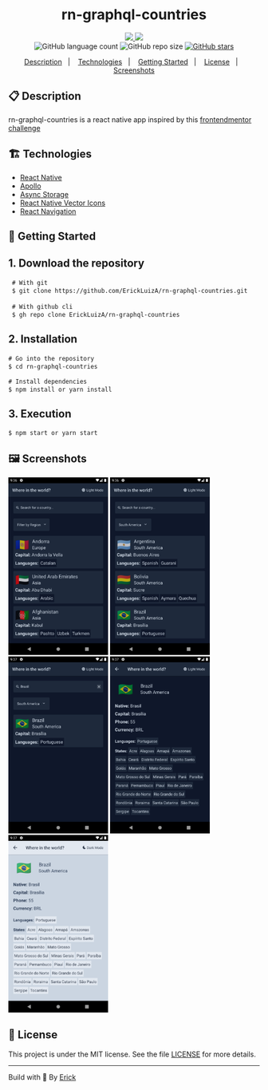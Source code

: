 <h1 align="center"> rn-graphql-countries </h1>

<p align="center">
  <a href="https://github.com/ErickLuizA/rn-graphql-countries/graphs/commit-activity" alt="Maintenance">
    <img src="https://img.shields.io/badge/Maintained%3F-yes-1EAE72.svg" />
  </a>

  <a href="./LICENSE" alt="License: MIT">
    <img src="https://img.shields.io/badge/License-MIT-1EAE72.svg" />
  </a>

<br/>

<img alt="GitHub language count" src="https://img.shields.io/github/languages/count/ErickLuizA/rn-graphql-countries?color=blue">

<img alt="GitHub repo size" src="https://img.shields.io/github/repo-size/ErickLuizA/rn-graphql-countries">

<a href="https://github.com/ErickLuizA/rn-graphql-countries/stargazers">
  <img alt="GitHub stars" src="https://img.shields.io/github/stars/ErickLuizA/rn-graphql-countries?style=social">
</a>

<p align="center">
  <a href="#clipboard-description">Description</a>&nbsp;&nbsp;&nbsp;|&nbsp;&nbsp;&nbsp;
  <a href="#building_construction-technologies">Technologies</a>&nbsp;&nbsp;&nbsp;|&nbsp;&nbsp;&nbsp;
  <a href="#rocket-getting-started">Getting Started</a>&nbsp;&nbsp;&nbsp;|&nbsp;&nbsp;&nbsp;
  <a href="#memo-license">License</a>&nbsp;&nbsp;&nbsp;|&nbsp;&nbsp;&nbsp;
  <a href="#framed_picture-screenshots">Screenshots</a>
</p>

## :clipboard: Description

rn-graphql-countries is a react native app inspired by this [frontendmentor challenge](https://www.frontendmentor.io/challenges/rest-countries-api-with-color-theme-switcher-5cacc469fec04111f7b848ca)

## :building_construction: Technologies

- [React Native](https://reactnative.dev/)
- [Apollo](https://www.apollographql.com/docs/)
- [Async Storage](https://react-native-async-storage.github.io/async-storage/docs/install/)
- [React Native Vector Icons](https://github.com/oblador/react-native-vector-icons)
- [React Navigation](https://reactnavigation.org/docs/getting-started)

## :rocket: Getting Started

## 1. Download the repository

```shell
 # With git
 $ git clone https://github.com/ErickLuizA/rn-graphql-countries.git

 # With github cli
 $ gh repo clone ErickLuizA/rn-graphql-countries
```

## 2. Installation

```shell
# Go into the repository
$ cd rn-graphql-countries
```

```shell
# Install dependencies
$ npm install or yarn install
```

## 3. Execution

```shell
$ npm start or yarn start
```

## :framed_picture: Screenshots

<div>
  <img alt="rn-graphql-countries screenshot" src="./.github/home.png"  width="200"/>
  <img alt="rn-graphql-countries screenshot" src="./.github/filter.png"  width="200"/>
  <img alt="rn-graphql-countries screenshot" src="./.github/search.png"  width="200"/>
  <img alt="rn-graphql-countries screenshot" src="./.github/details.png"  width="200"/>
  <img alt="rn-graphql-countries screenshot" src="./.github/light-theme.png"  width="200"/>
</div>

## :memo: License

This project is under the MIT license. See the file [LICENSE](LICENSE) for more details.

---

Build with 💙 By [Erick](https://www.linkedin.com/in/erick-luiz-47151a1a4/)
